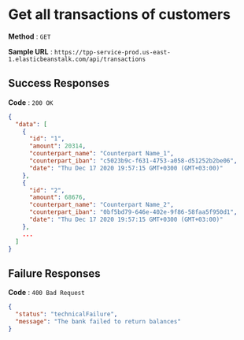 # Get all transactions of customers

**Method** : `GET`

**Sample URL** : `https://tpp-service-prod.us-east-1.elasticbeanstalk.com/api/transactions`

## Success Responses

**Code** : `200 OK`

```json
{
  "data": [
    {
      "id": "1",
      "amount": 20314,
      "counterpart_name": "Counterpart Name_1",
      "counterpart_iban": "c5023b9c-f631-4753-a058-d51252b2be06",
      "date": "Thu Dec 17 2020 19:57:15 GMT+0300 (GMT+03:00)"
    },
    {
      "id": "2",
      "amount": 68676,
      "counterpart_name": "Counterpart Name_2",
      "counterpart_iban": "0bf5bd79-646e-402e-9f86-58faa5f950d1",
      "date": "Thu Dec 17 2020 19:57:15 GMT+0300 (GMT+03:00)"   
    },
    ...
  ]
}
```

## Failure Responses

**Code** : `400 Bad Request`
```json
{
  "status": "technicalFailure",
  "message": "The bank failed to return balances"
}
```
